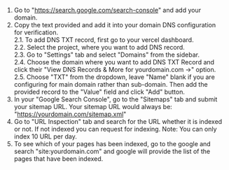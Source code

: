 1. Go to "https://search.google.com/search-console" and add your domain. 
2. Copy the text provided and add it into your domain DNS configuration for verification.
<br>    2.1. To add DNS TXT record, first go to your vercel dashboard.
<br>    2.2. Select the project, where you want to add DNS record.
<br>    2.3. Go to "Settings" tab and select "Domains" from the sidebar.
<br>    2.4. Choose the domain where you want to add DNS TXT Record and click their "View DNS Records & More for yourdomain.com →" option.
<br>    2.5. Choose "TXT" from the dropdown, leave "Name" blank if you are configuring for main domain rather than sub-domain. Then add the provided record to the "Value" field and click "Add" button.
3. In your "Google Search Console", go to the "Sitemaps" tab and submit your sitemap URL. Your sitemap URL would always be: "https://yourdomain.com/sitemap.xml"
4. Go to "URL Inspection" tab and search for the URL whether it is indexed or not. If not indexed you can request for indexing. Note: You can only index 10 URL per day.
5. To see which of your pages has been indexed, go to the google and search "site:yourdomain.com" and google will provide the list of the pages that have been indexed.